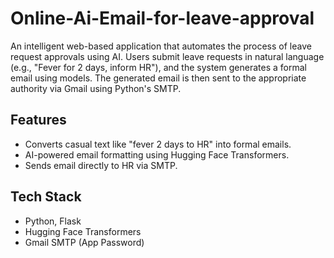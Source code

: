 # Online-Ai-Email-for-leave-approval
An intelligent web-based application that automates the process of leave request approvals using AI. Users submit leave requests in natural language (e.g., "Fever for 2 days, inform HR"), and the system generates a formal email using models. The generated email is then sent to the appropriate authority via Gmail using Python's SMTP.

## Features
- Converts casual text like "fever 2 days to HR" into formal emails.
- AI-powered email formatting using Hugging Face Transformers.
- Sends email directly to HR via SMTP.

## Tech Stack
- Python, Flask
- Hugging Face Transformers
- Gmail SMTP (App Password)




